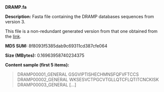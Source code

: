 **DRAMP.fa**

**Description:**	Fasta file containing the DRAMP databases sequences from version 3.

This file is a non-redundant generated version from that one obtained from the [link](dramp.cpu-bioinfor.org/).

**MD5 SUM:**	8f8093f5385dab9c69311cd387cfe064

**Size (MBytes):**	0.16963958740234375

**Content sample (first 5 items):**

>DRAMP00001_GENERAL
GSGVIPTISHECHMNSFQFVFTCCS
>DRAMP00002_GENERAL
WKSESVCTPGCVTGLLQTCFLQTITCNCKISK
>DRAMP00003_GENERAL
[...]
